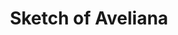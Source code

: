 ---
short_name: aveliana_sketch_01
title: Sketch of Aveliana
alt: Watercolor and Ink sketch of Aveliana
thumbs:
    w1920_PNG: https://lh3.googleusercontent.com/WHzJmKY-JLx3zOizsyqqD-GBhv-wovuZwLNheSHCyUjOV3gYEY-yijzn4_x_KaBCI8FYPPoOaeIfti6eMCUdl2QlAvDh_w0ORHOaSNVUkekg5I_YsLC3Nn8LeJhdfKezr4HeV-_ZmQ=w355
    w1920_JPG: https://lh3.googleusercontent.com/sV9L5Ic9Xp6p5vpe0mNSnNNNIluR6yARPiAoHZjoo2mIqO3pYKpa8U9TZe-XlPcu5bqTfJPFwOW0qHZrdScT70Kn-5emglOD_dLdUjOBpZSIRAP1rK39UhXsZynJ0JGrY8nG5HT4_w=w355
    w1024_PNG: https://lh3.googleusercontent.com/WHzJmKY-JLx3zOizsyqqD-GBhv-wovuZwLNheSHCyUjOV3gYEY-yijzn4_x_KaBCI8FYPPoOaeIfti6eMCUdl2QlAvDh_w0ORHOaSNVUkekg5I_YsLC3Nn8LeJhdfKezr4HeV-_ZmQ=w284
    w1024_JPG: https://lh3.googleusercontent.com/sV9L5Ic9Xp6p5vpe0mNSnNNNIluR6yARPiAoHZjoo2mIqO3pYKpa8U9TZe-XlPcu5bqTfJPFwOW0qHZrdScT70Kn-5emglOD_dLdUjOBpZSIRAP1rK39UhXsZynJ0JGrY8nG5HT4_w=w284
    w768_PNG: https://lh3.googleusercontent.com/WHzJmKY-JLx3zOizsyqqD-GBhv-wovuZwLNheSHCyUjOV3gYEY-yijzn4_x_KaBCI8FYPPoOaeIfti6eMCUdl2QlAvDh_w0ORHOaSNVUkekg5I_YsLC3Nn8LeJhdfKezr4HeV-_ZmQ=w213
    w768_JPG: https://lh3.googleusercontent.com/sV9L5Ic9Xp6p5vpe0mNSnNNNIluR6yARPiAoHZjoo2mIqO3pYKpa8U9TZe-XlPcu5bqTfJPFwOW0qHZrdScT70Kn-5emglOD_dLdUjOBpZSIRAP1rK39UhXsZynJ0JGrY8nG5HT4_w=w213
    w600_PNG: https://lh3.googleusercontent.com/WHzJmKY-JLx3zOizsyqqD-GBhv-wovuZwLNheSHCyUjOV3gYEY-yijzn4_x_KaBCI8FYPPoOaeIfti6eMCUdl2QlAvDh_w0ORHOaSNVUkekg5I_YsLC3Nn8LeJhdfKezr4HeV-_ZmQ=w166
    w600_JPG: https://lh3.googleusercontent.com/sV9L5Ic9Xp6p5vpe0mNSnNNNIluR6yARPiAoHZjoo2mIqO3pYKpa8U9TZe-XlPcu5bqTfJPFwOW0qHZrdScT70Kn-5emglOD_dLdUjOBpZSIRAP1rK39UhXsZynJ0JGrY8nG5HT4_w=w166
    w411_PNG: https://lh3.googleusercontent.com/WHzJmKY-JLx3zOizsyqqD-GBhv-wovuZwLNheSHCyUjOV3gYEY-yijzn4_x_KaBCI8FYPPoOaeIfti6eMCUdl2QlAvDh_w0ORHOaSNVUkekg5I_YsLC3Nn8LeJhdfKezr4HeV-_ZmQ=w114
    w411_JPG: https://lh3.googleusercontent.com/sV9L5Ic9Xp6p5vpe0mNSnNNNIluR6yARPiAoHZjoo2mIqO3pYKpa8U9TZe-XlPcu5bqTfJPFwOW0qHZrdScT70Kn-5emglOD_dLdUjOBpZSIRAP1rK39UhXsZynJ0JGrY8nG5HT4_w=w114
    w360_PNG: https://lh3.googleusercontent.com/WHzJmKY-JLx3zOizsyqqD-GBhv-wovuZwLNheSHCyUjOV3gYEY-yijzn4_x_KaBCI8FYPPoOaeIfti6eMCUdl2QlAvDh_w0ORHOaSNVUkekg5I_YsLC3Nn8LeJhdfKezr4HeV-_ZmQ=w100
    w360_JPG: https://lh3.googleusercontent.com/sV9L5Ic9Xp6p5vpe0mNSnNNNIluR6yARPiAoHZjoo2mIqO3pYKpa8U9TZe-XlPcu5bqTfJPFwOW0qHZrdScT70Kn-5emglOD_dLdUjOBpZSIRAP1rK39UhXsZynJ0JGrY8nG5HT4_w=w100
    w240_PNG: https://lh3.googleusercontent.com/WHzJmKY-JLx3zOizsyqqD-GBhv-wovuZwLNheSHCyUjOV3gYEY-yijzn4_x_KaBCI8FYPPoOaeIfti6eMCUdl2QlAvDh_w0ORHOaSNVUkekg5I_YsLC3Nn8LeJhdfKezr4HeV-_ZmQ=w66
    w240_JPG: https://lh3.googleusercontent.com/sV9L5Ic9Xp6p5vpe0mNSnNNNIluR6yARPiAoHZjoo2mIqO3pYKpa8U9TZe-XlPcu5bqTfJPFwOW0qHZrdScT70Kn-5emglOD_dLdUjOBpZSIRAP1rK39UhXsZynJ0JGrY8nG5HT4_w=w66
images:
    - label: Final Version
      caption: Quick sketch of Aveliana and the Fox with watercolor and ink.
      full: https://lh3.googleusercontent.com/Dj5EuXvOMaRMh4zJ2yGADbQryEyux8_cgMViZQtydbW-VASzim8S3_mr2N27-lwDJ_w8wzLvX0sYbwBevOeuUz2H7Tr8SKANQKwLCGjRY_f27qhmkhgK2-hfOAmPGxYQAYx7rgBFTw=w1080-h1080
      w1920_PNG: https://lh3.googleusercontent.com/ydZsgSa95GZDjx0wCosDgIbEFn0ow2Q6oL9cAE2FRQJMlq6jmbKQiFOHXBzG4tPDQI3RXW1wHmDXd5gw3rPQ2fuLb92zCKVfxNcNGUqqnCHc2LqG7pei9JHquPP9lQ71PfKY88ElDQ=w850
      w1920_JPG: https://lh3.googleusercontent.com/ydNvGOrRWNyg1j6EUvVxyrJPGtn2C4BBqj2QiYXYBmhOGIoVNZMRKyEmM7FkDxYyrVgDzdUKxrWEkTPl6tCgFe6BcnHZj9mhpayyEzgwG79Wf8hE6JzFueBpeRStfv2idNAfdKz95Q=w850
      w1024_PNG: https://lh3.googleusercontent.com/ydZsgSa95GZDjx0wCosDgIbEFn0ow2Q6oL9cAE2FRQJMlq6jmbKQiFOHXBzG4tPDQI3RXW1wHmDXd5gw3rPQ2fuLb92zCKVfxNcNGUqqnCHc2LqG7pei9JHquPP9lQ71PfKY88ElDQ=w711
      w1024_JPG: https://lh3.googleusercontent.com/ydNvGOrRWNyg1j6EUvVxyrJPGtn2C4BBqj2QiYXYBmhOGIoVNZMRKyEmM7FkDxYyrVgDzdUKxrWEkTPl6tCgFe6BcnHZj9mhpayyEzgwG79Wf8hE6JzFueBpeRStfv2idNAfdKz95Q=w711
      w768_PNG: https://lh3.googleusercontent.com/ydZsgSa95GZDjx0wCosDgIbEFn0ow2Q6oL9cAE2FRQJMlq6jmbKQiFOHXBzG4tPDQI3RXW1wHmDXd5gw3rPQ2fuLb92zCKVfxNcNGUqqnCHc2LqG7pei9JHquPP9lQ71PfKY88ElDQ=w533
      w768_JPG: https://lh3.googleusercontent.com/ydNvGOrRWNyg1j6EUvVxyrJPGtn2C4BBqj2QiYXYBmhOGIoVNZMRKyEmM7FkDxYyrVgDzdUKxrWEkTPl6tCgFe6BcnHZj9mhpayyEzgwG79Wf8hE6JzFueBpeRStfv2idNAfdKz95Q=w533
      w600_PNG: https://lh3.googleusercontent.com/ydZsgSa95GZDjx0wCosDgIbEFn0ow2Q6oL9cAE2FRQJMlq6jmbKQiFOHXBzG4tPDQI3RXW1wHmDXd5gw3rPQ2fuLb92zCKVfxNcNGUqqnCHc2LqG7pei9JHquPP9lQ71PfKY88ElDQ=w416
      w600_JPG: https://lh3.googleusercontent.com/ydNvGOrRWNyg1j6EUvVxyrJPGtn2C4BBqj2QiYXYBmhOGIoVNZMRKyEmM7FkDxYyrVgDzdUKxrWEkTPl6tCgFe6BcnHZj9mhpayyEzgwG79Wf8hE6JzFueBpeRStfv2idNAfdKz95Q=w416
      w411_PNG: https://lh3.googleusercontent.com/ydZsgSa95GZDjx0wCosDgIbEFn0ow2Q6oL9cAE2FRQJMlq6jmbKQiFOHXBzG4tPDQI3RXW1wHmDXd5gw3rPQ2fuLb92zCKVfxNcNGUqqnCHc2LqG7pei9JHquPP9lQ71PfKY88ElDQ=w285
      w411_JPG: https://lh3.googleusercontent.com/ydNvGOrRWNyg1j6EUvVxyrJPGtn2C4BBqj2QiYXYBmhOGIoVNZMRKyEmM7FkDxYyrVgDzdUKxrWEkTPl6tCgFe6BcnHZj9mhpayyEzgwG79Wf8hE6JzFueBpeRStfv2idNAfdKz95Q=w285
      w360_PNG: https://lh3.googleusercontent.com/ydZsgSa95GZDjx0wCosDgIbEFn0ow2Q6oL9cAE2FRQJMlq6jmbKQiFOHXBzG4tPDQI3RXW1wHmDXd5gw3rPQ2fuLb92zCKVfxNcNGUqqnCHc2LqG7pei9JHquPP9lQ71PfKY88ElDQ=w250
      w360_JPG: https://lh3.googleusercontent.com/ydNvGOrRWNyg1j6EUvVxyrJPGtn2C4BBqj2QiYXYBmhOGIoVNZMRKyEmM7FkDxYyrVgDzdUKxrWEkTPl6tCgFe6BcnHZj9mhpayyEzgwG79Wf8hE6JzFueBpeRStfv2idNAfdKz95Q=w250
      w240_PNG: https://lh3.googleusercontent.com/ydZsgSa95GZDjx0wCosDgIbEFn0ow2Q6oL9cAE2FRQJMlq6jmbKQiFOHXBzG4tPDQI3RXW1wHmDXd5gw3rPQ2fuLb92zCKVfxNcNGUqqnCHc2LqG7pei9JHquPP9lQ71PfKY88ElDQ=w166
      w240_JPG: https://lh3.googleusercontent.com/ydNvGOrRWNyg1j6EUvVxyrJPGtn2C4BBqj2QiYXYBmhOGIoVNZMRKyEmM7FkDxYyrVgDzdUKxrWEkTPl6tCgFe6BcnHZj9mhpayyEzgwG79Wf8hE6JzFueBpeRStfv2idNAfdKz95Q=w166
---